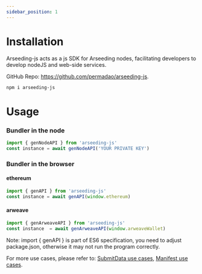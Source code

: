 ```yaml
---
sidebar_position: 1
---
```

# Installation

Arseeding-js acts as a js SDK for Arseeding nodes, facilitating developers to develop nodeJS and web-side services.

GitHub Repo: https://github.com/permadao/arseeding-js.

```bash
npm i arseeding-js
```

# Usage

### Bundler in the node

```jsx
import { genNodeAPI } from 'arseeding-js'
const instance = await genNodeAPI('YOUR PRIVATE KEY')
```

### Bundler in the browser

#### ethereum
```jsx
import { genAPI } from 'arseeding-js'
const instance = await genAPI(window.ethereum)
```

#### arweave
```jsx
import { genArweaveAPI } from 'arseeding-js'
const instance  = await genArweaveAPI(window.arweaveWallet)
```

Note: import { genAPI } is part of ES6 specification, you need to adjust package.json, otherwise it may not run the program correctly.

For more use cases, please refer to: [SubmitData use cases](./2.submitData.md), [Manifest use cases](./manifest.md).